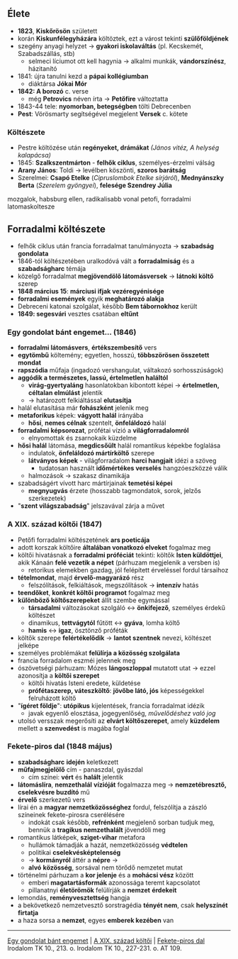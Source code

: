 ## Élete
- **1823**, **Kiskőrösön** született
- korán **Kiskunfélegyházára** költöztek, ezt a várost tekinti **szülőföldjének**
- szegény anyagi helyzet -> **gyakori iskolaváltás** (pl. Kecskemét, Szabadszállás, stb)
	- selmeci líciumot ott kell hagynia -> alkalmi munkák, **vándorszínész**, házitanító
- 1841: újra tanulni kezd a **pápai kollégiumban**
	- diáktársa **Jókai Mór**
- **1842: A borozó** c. verse
	- még **Petrovics** néven írta -> **Petőfire** változtatta 
- 1843-44 tele: **nyomorban, betegségben** tölti Debrecenben
- **Pest**: Vörösmarty segítségével megjelent **Versek** c. kötete
### Költészete
- Pestre költözése után **regényeket, drámákat** *(János vitéz, A helység kalapácsa)*
- 1845: **Szalkszentmárton** - **felhők ciklus**, személyes-érzelmi válság 
- **Arany János**: Toldi -> levélben köszönti, **szoros barátság**
- Szerelmei: **Csapó Etelke** (*Cipruslombok Etelke sírjáról*), **Mednyánszky Berta** (*Szerelem gyöngyei*), **felesége Szendrey Júlia**

mozgalok, habsburg ellen, radikalisabb vonal petofi, forradalmi latomaskoltesze
## Forradalmi költészete
- felhők ciklus után francia forradalmat tanulmányozta -> **szabadság gondolata**
- 1846-tól költészetében uralkodóvá vált a **forradalmiság** és a **szabadságharc** témája
- közelgő forradalmat **megjövendölő látomásversek** -> **látnoki költő** szerep
- **1848 március 15**: **márciusi ifjak vezéregyénisége**
- **forradalmi események** egyik **meghatározó alakja**
- Debreceni katonai szolgálat, később **Bem tábornokhoz** került
- **1849: segesvári** vesztes csatában **eltűnt**
### Egy gondolat bánt engemet... (1846)
- **forradalmi látomásvers**, **értékszembesítő** vers
- **egytömbű** költemény; egyetlen, hosszú, **többszörösen összetett mondat**
- **rapszódia** műfaja (ingadozó vershangulat, váltakozó sorhosszúságok)
- **aggódik a természetes, lassú, értelmetlen haláltól**
	- **virág-gyertyaláng** hasonlatokban kibontott képei -> **értelmetlen, céltalan elmúlást** jelentik
	- -> határozott felkiáltással **elutasítja**
- halál elutasítása már **fohászként** jelenik meg
- **metaforikus** képek: **vágyott halál** irányába
	- **hősi**, **nemes célnak** szentelt, **önfeláldozó** halál
- **forradalmi képsorozat**, prófétai vízió a **világforradalomról**
	- elnyomottak és zsarnokaik küzdelme
- **hősi halál** látomása, **megdicsőült** halál romantikus képekbe foglalása
	- indulatok, **önfeláldozó mártírköltő** szerepe
	- **látványos képek** - világforradalom **harci hangjait** idézi a szöveg
		- tudatosan használt **időmértékes verselés** hangzóeszközzé válik
	- halmozások -> szakasz dinamikája
- szabadságért vívott harc mártírjainak **temetési képei**
	- **megnyugvás** érzete (hosszabb tagmondatok, sorok, jelzős szerkezetek)
- "**szent világszabadság**" jelszavával zárja a művet
### A XIX. század költői (1847)
- Petőfi forradalmi költészetének **ars poeticája**
- adott korszak költőire **általában vonatkozó elveket** fogalmaz meg
- költői hivatásnak a **forradalmi próféciát** tekinti: költők **Isten küldöttjei**, akik Kánaán **felé vezetik a népet** (párhuzam megjelenik a versben is)
	- retorikus elemekben gazdag, jól felépített érveléssel fordul társaihoz
- **tételmondat**, majd **érvelő-magyarázó** rész
	- felszólítások, felkiáltások, megszólítások -> **intenzív** hatás
- **teendőket**, **konkrét költői programot** fogalmaz meg
- **különböző költőszerepeket** állít szembe egymással
	- **társadalmi** változásokat szolgáló <-> **önkifejező**, személyes érdekű költészet
	- dinamikus, **tettvágytól** fűtött <-> **gyáva**, lomha költő
	- **hamis** <-> **igaz**, ösztönző próféták
- költők szerepe **felértékelődik** -> **lantot szentnek** nevezi, költészet jelképe
- személyes problémákat **felülírja a közösség szolgálata**
- francia forradalom eszméi jelennek meg
- ószövetségi párhuzam: Mózes **lángoszloppal** mutatott utat -> ezzel azonosítja a **költői szerepet**
	- költői hivatás Isteni eredete, küldetése
	- **prófétaszerep, váteszköltő**: **jövőbe látó, jós** képességekkel felruházott költő
- "**ígéret földje**": **utópikus** kijelentések, francia forradalmat idézik
	- javak egyenlő elosztása, jogegyenlőség, *művelődéshez való jog*
- utolsó versszak megerősíti az **elvárt költőszerepet**, amely **küzdelem** mellett a **szenvedést** is magába foglal
### Fekete-piros dal (1848 május)
- **szabadságharc** **idején** keletkezett
- **műfajmegjelölő** cím - panaszdal, gyászdal
	- cím színei: **vért** és **halált** jelentik
- **látomáslíra**, **nemzethalál** **vízióját** fogalmazza meg -> **nemzetébresztő, cselekvésre buzdító** mű
- **érvelő** szerkezetű vers
- lírai én a **magyar nemzetközösséghez** fordul, felszólítja a zászló színeinek fekete-pirosra cserélésére
	- indokát csak később, **refrénként** megjelenő sorban tudjuk meg, bennük a **tragikus nemzethalált** jövendöli meg
- romantikus látképek, **sziget-vihar** metafora
	- hullámok támadják a hazát, nemzetközösség **védtelen**
	- politikai **cselekvésképtelenség** 
	- -> **kormányról** áttér a **népre** ->
	- **alvó** **közösség**, sorsával nem törődő nemzetet mutat
- történelmi párhuzam a **kor jelenje** és a **mohácsi vész** között
	- emberi **magatartásformák** azonossága teremt kapcsolatot
	- pillanatnyi **életörömök** felülírják a **nemzet** **érdekeit**
- lemondás, **reményvesztettség** hangja
- a bekövetkező nemzetvesztő sorstragédia **tényét nem**, csak **helyszínét firtatja**
- a haza sorsa a **nemzet**, egyes **emberek kezében** van
---
[Egy gondolat bánt engemet](https://www.arcanum.com/hu/online-kiadvanyok/Verstar-verstar-otven-kolto-osszes-verse-2/petofi-sandor-DFB2/1846-EC68/egy-gondolat-bant-engemet-EFB8/) | [A XIX. század költői](https://www.arcanum.com/hu/online-kiadvanyok/Verstar-verstar-otven-kolto-osszes-verse-2/petofi-sandor-DFB2/1847-EFBB/a-xix-szazad-koltoi-EFF9/) | [Fekete-piros dal](https://www.arcanum.com/hu/online-kiadvanyok/Verstar-verstar-otven-kolto-osszes-verse-2/petofi-sandor-DFB2/1848-F625/fekete-piros-dal-F85E/)
Irodalom TK 10., 213. o.
Irodalom TK 10., 227-231. o.
AT 109.